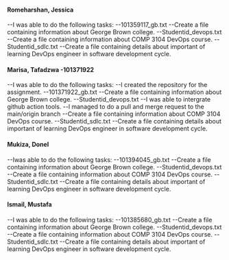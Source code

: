 #### Romeharshan, Jessica
--I was able to do the following tasks: 
--101359117_gb.txt
--Create a file  containing information about George Brown college.
--Studentid_devops.txt
--Create a file  containing information about COMP 3104 DevOps course.
--Studentid_sdlc.txt
--Create a file  containing details about important of learning DevOps engineer in software development cycle.

#### Marisa, Tafadzwa   -101371922
--I was able to do the following tasks: 
--I created the repository for the assignment.
--101371922_gb.txt
--Create a file  containing information about George Brown college.
--Studentid_devops.txt
--I was able to intergrate github action tools.
--l managed to do a pull and merge request to the main/origin branch
--Create a file  containing information about COMP 3104 DevOps course.
--Studentid_sdlc.txt
--Create a file  containing details about important of learning DevOps engineer in software development cycle.


#### Mukiza, Donel
--Iwas able to do the following tasks: 
--101394045_gb.txt
--Create a file  containing information about George Brown college.
--Studentid_devops.txt
--Create a file  containing information about COMP 3104 DevOps course.
--Studentid_sdlc.txt
--Create a file  containing details about important of learning DevOps engineer in software development cycle.

#### Ismail, Mustafa
--I was able to do the following tasks: 
--101385680_gb.txt
--Create a file  containing information about George Brown college.
--Studentid_devops.txt
--Create a file  containing information about COMP 3104 DevOps course.
--Studentid_sdlc.txt
--Create a file  containing details about important of learning DevOps engineer in software development cycle.